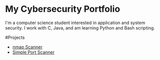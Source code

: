 # My Cybersecurity Portfolio

I'm a computer science student interested in application and system security. I work with C, Java, and am learning Python and Bash scripting.

#Projects
- [nmap Scanner]([https://github.com/tristan-reid/cybersecurity-portfolio/blob/main/nmap-scanner])
- [Simple Port Scanner](https://github.com/tdreid/port-scanner)
